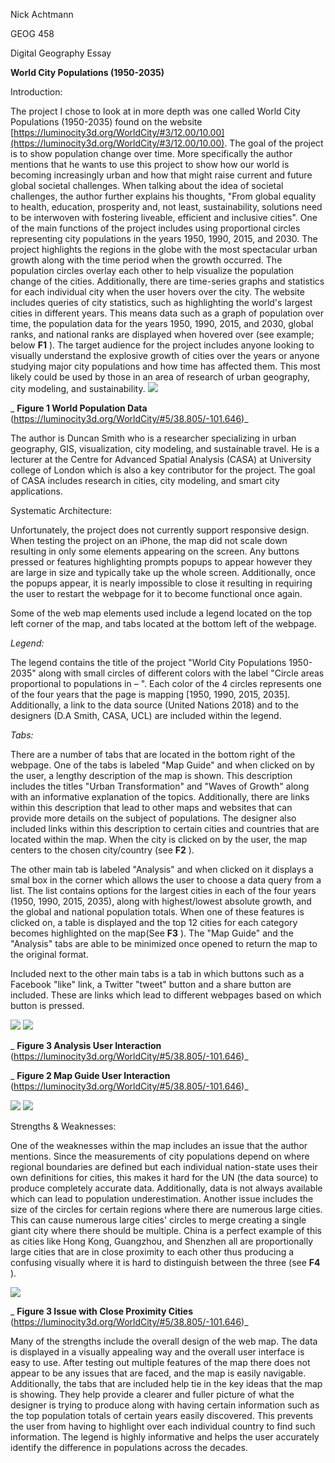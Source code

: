 Nick Achtmann

GEOG 458

Digital Geography Essay

**World City Populations (1950-2035)**

Introduction:

The project I chose to look at in more depth was one called World City Populations (1950-2035) found on the website [https://luminocity3d.org/WorldCity/#3/12.00/10.00](https://luminocity3d.org/WorldCity/#3/12.00/10.00). The goal of the project is to show population change over time. More specifically the author mentions that he wants to use this project to show how our world is becoming increasingly urban and how that might raise current and future global societal challenges. When talking about the idea of societal challenges, the author further explains his thoughts, &quot;From global equality to health, education, prosperity and, not least, sustainability, solutions need to be interwoven with fostering liveable, efficient and inclusive cities&quot;. One of the main functions of the project includes using proportional circles representing city populations in the years 1950, 1990, 2015, and 2030. The project highlights the regions in the globe with the most spectacular urban growth along with the time period when the growth occurred. The population circles overlay each other to help visualize the population change of the cities. Additionally, there are time-series graphs and statistics for each individual city when the user hovers over the city. The website includes queries of city statistics, such as highlighting the world&#39;s largest cities in different years. This means data such as a graph of population over time, the population data for the years 1950, 1990, 2015, and 2030, global ranks, and national ranks are displayed when hovered over (see example; below **F1** ). The target audience for the project includes anyone looking to visually understand the explosive growth of cities over the years or anyone studying major city populations and how time has affected them. This most likely could be used by those in an area of research of urban geography, city modeling, and sustainability. ![](RackMultipart20200606-4-zeg1ka_html_569e2ed2f6389ff6.png)

_ **Figure 1 World Population Data** (https://luminocity3d.org/WorldCity/#5/38.805/-101.646)_

The author is Duncan Smith who is a researcher specializing in urban geography, GIS, visualization, city modeling, and sustainable travel. He is a lecturer at the Centre for Advanced Spatial Analysis (CASA) at University college of London which is also a key contributor for the project. The goal of CASA includes research in cities, city modeling, and smart city applications.

Systematic Architecture:

Unfortunately, the project does not currently support responsive design. When testing the project on an iPhone, the map did not scale down resulting in only some elements appearing on the screen. Any buttons pressed or features highlighting prompts popups to appear however they are large in size and typically take up the whole screen. Additionally, once the popups appear, it is nearly impossible to close it resulting in requiring the user to restart the webpage for it to become functional once again.

Some of the web map elements used include a legend located on the top left corner of the map, and tabs located at the bottom left of the webpage.

_Legend:_

The legend contains the title of the project &quot;World City Populations 1950-2035&quot; along with small circles of different colors with the label &quot;Circle areas proportional to populations in – &quot;. Each color of the 4 circles represents one of the four years that the page is mapping [1950, 1990, 2015, 2035]. Additionally, a link to the data source (United Nations 2018) and to the designers (D.A Smith, CASA, UCL) are included within the legend.

_Tabs:_

There are a number of tabs that are located in the bottom right of the webpage. One of the tabs is labeled &quot;Map Guide&quot; and when clicked on by the user, a lengthy description of the map is shown. This description includes the titles &quot;Urban Transformation&quot; and &quot;Waves of Growth&quot; along with an informative explanation of the topics. Additionally, there are links within this description that lead to other maps and websites that can provide more details on the subject of populations. The designer also included links within this description to certain cities and countries that are located within the map. When the city is clicked on by the user, the map centers to the chosen city/country (see **F2** ).

The other main tab is labeled &quot;Analysis&quot; and when clicked on it displays a smal box in the corner which allows the user to choose a data query from a list. The list contains options for the largest cities in each of the four years (1950, 1990, 2015, 2035), along with highest/lowest absolute growth, and the global and national population totals. When one of these features is clicked on, a table is displayed and the top 12 cities for each category becomes highlighted on the map(See **F3** ). The &quot;Map Guide&quot; and the &quot;Analysis&quot; tabs are able to be minimized once opened to return the map to the original format.

Included next to the other main tabs is a tab in which buttons such as a Facebook &quot;like&quot; link, a Twitter &quot;tweet&quot; button and a share button are included. These are links which lead to different webpages based on which button is pressed.

![](RackMultipart20200606-4-zeg1ka_html_6d2a7bd955892bd9.gif) ![](RackMultipart20200606-4-zeg1ka_html_6d2a7bd955892bd9.gif)

_ **Figure 3 Analysis User Interaction** (https://luminocity3d.org/WorldCity/#5/38.805/-101.646)_

_ **Figure 2 Map Guide User Interaction** (https://luminocity3d.org/WorldCity/#5/38.805/-101.646)_

 ![](RackMultipart20200606-4-zeg1ka_html_9b99d1e9a1e692e7.png) ![](RackMultipart20200606-4-zeg1ka_html_dacd28d9a32f0c22.png)

Strengths &amp; Weaknesses:

One of the weaknesses within the map includes an issue that the author mentions. Since the measurements of city populations depend on where regional boundaries are defined but each individual nation-state uses their own definitions for cities, this makes it hard for the UN (the data source) to produce completely accurate data. Additionally, data is not always available which can lead to population underestimation. Another issue includes the size of the circles for certain regions where there are numerous large cities. This can cause numerous large cities&#39; circles to merge creating a single giant city where there should be multiple. China is a perfect example of this as cities like Hong Kong, Guangzhou, and Shenzhen all are proportionally large cities that are in close proximity to each other thus producing a confusing visually where it is hard to distinguish between the three (see **F4** ).

![](RackMultipart20200606-4-zeg1ka_html_b585e3b0992a7bc9.png)

_ **Figure 3 Issue with Close Proximity Cities** (https://luminocity3d.org/WorldCity/#5/38.805/-101.646)_

Many of the strengths include the overall design of the web map. The data is displayed in a visually appealing way and the overall user interface is easy to use. After testing out multiple features of the map there does not appear to be any issues that are faced, and the map is easily navigable. Additionally, the tabs that are included help tie in the key ideas that the map is showing. They help provide a clearer and fuller picture of what the designer is trying to produce along with having certain information such as the top population totals of certain years easily discovered. This prevents the user from having to highlight over each individual country to find such information. The legend is highly informative and helps the user accurately identify the difference in populations across the decades.
